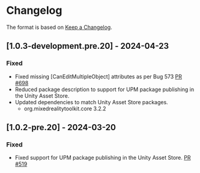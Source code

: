 # Changelog

The format is based on [Keep a Changelog](https://keepachangelog.com/en/1.1.0/).

## [1.0.3-development.pre.20] - 2024-04-23

### Fixed

* Fixed missing [CanEditMultipleObject] attributes as per Bug 573 [PR #698](https://github.com/MixedRealityToolkit/MixedRealityToolkit-Unity/pull/698)
* Reduced package description to support for UPM package publishing in the Unity Asset Store.
* Updated dependencies to match Unity Asset Store packages.
  * org.mixedrealitytoolkit.core 3.2.2

## [1.0.2-pre.20] - 2024-03-20

### Fixed

* Fixed support for UPM package publishing in the Unity Asset Store. [PR #519](https://github.com/MixedRealityToolkit/MixedRealityToolkit-Unity/pull/519)
